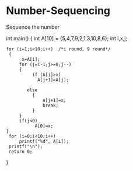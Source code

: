 # Number-Sequencing
Sequence the number 


int main()
{
    int A[10] = {5,4,7,9,2,1,3,10,8,6};
    int i,x,j;

    for (i=1;i<10;i++)  /*i round, 9 round*/
     {
          x=A[i];
         for (j=i-1;j>=0;j--)
         {
              if (A[j]>x)
                A[j+1]=A[j];
         
            else
              {
                  A[j+1]=x;
                  break;
              }
         }
         if(j<0)
               A[0]=x;     
    } 
     for (i=0;i<10;i++)
         printf("%d", A[i]);
     printf("\n");    
     return 0; 
}
